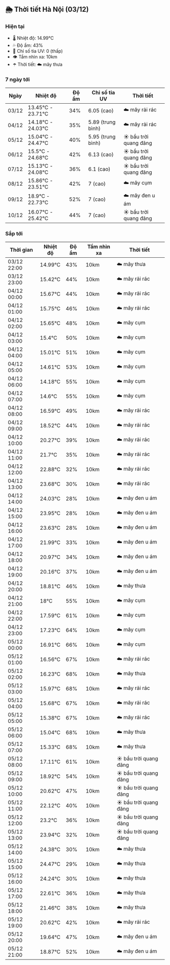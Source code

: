 ## 🌦️ Thời tiết Hà Nội (03/12)

### Hiện tại

- 🌡️ Nhiệt độ: 14.99℃
- 💦 Độ ẩm: 43%
- 🌟 Chỉ số tia UV: 0 (thấp)
- 👁️ Tầm nhìn xa: 10km
- ☂️ Thời tiết: ☁️ mây thưa

### 7 ngày tới

| Ngày | Nhiệt độ | Độ ẩm | Chỉ số tia UV | Thời tiết |
| --- | --- | --- | --- | --- |
| 03/12 | 13.45℃ - 23.71℃ | 34% | 6.05 (cao) | ☁️ mây rải rác |
| 04/12 | 14.18℃ - 24.03℃ | 35% | 5.89 (trung bình) | ☁️ mây rải rác |
| 05/12 | 15.04℃ - 24.47℃ | 40% | 5.95 (trung bình) | ☀️ bầu trời quang đãng |
| 06/12 | 15.5℃ - 24.68℃ | 42% | 6.13 (cao) | ☀️ bầu trời quang đãng |
| 07/12 | 15.13℃ - 24.08℃ | 36% | 6.1 (cao) | ☀️ bầu trời quang đãng |
| 08/12 | 15.86℃ - 23.51℃ | 42% | 7 (cao) | ☁️ mây cụm |
| 09/12 | 18.9℃ - 22.73℃ | 52% | 7 (cao) | ☁️ mây đen u ám |
| 10/12 | 16.07℃ - 25.42℃ | 44% | 7 (cao) | ☀️ bầu trời quang đãng |

### Sắp tới

| Thời gian | Nhiệt độ | Độ ẩm | Tầm nhìn xa | Thời tiết |
| --- | --- | --- | --- | --- |
| 03/12 22:00 | 14.99℃ | 43% | 10km | ☁️ mây thưa |
| 03/12 23:00 | 15.42℃ | 44% | 10km | ☁️ mây rải rác |
| 04/12 00:00 | 15.67℃ | 44% | 10km | ☁️ mây rải rác |
| 04/12 01:00 | 15.75℃ | 46% | 10km | ☁️ mây rải rác |
| 04/12 02:00 | 15.65℃ | 48% | 10km | ☁️ mây cụm |
| 04/12 03:00 | 15.4℃ | 50% | 10km | ☁️ mây cụm |
| 04/12 04:00 | 15.01℃ | 51% | 10km | ☁️ mây cụm |
| 04/12 05:00 | 14.61℃ | 53% | 10km | ☁️ mây cụm |
| 04/12 06:00 | 14.18℃ | 55% | 10km | ☁️ mây cụm |
| 04/12 07:00 | 14.6℃ | 55% | 10km | ☁️ mây cụm |
| 04/12 08:00 | 16.59℃ | 49% | 10km | ☁️ mây rải rác |
| 04/12 09:00 | 18.52℃ | 44% | 10km | ☁️ mây rải rác |
| 04/12 10:00 | 20.27℃ | 39% | 10km | ☁️ mây rải rác |
| 04/12 11:00 | 21.7℃ | 35% | 10km | ☁️ mây rải rác |
| 04/12 12:00 | 22.88℃ | 32% | 10km | ☁️ mây rải rác |
| 04/12 13:00 | 23.68℃ | 30% | 10km | ☁️ mây rải rác |
| 04/12 14:00 | 24.03℃ | 28% | 10km | ☁️ mây đen u ám |
| 04/12 15:00 | 23.95℃ | 28% | 10km | ☁️ mây đen u ám |
| 04/12 16:00 | 23.63℃ | 28% | 10km | ☁️ mây đen u ám |
| 04/12 17:00 | 21.99℃ | 33% | 10km | ☁️ mây đen u ám |
| 04/12 18:00 | 20.97℃ | 34% | 10km | ☁️ mây đen u ám |
| 04/12 19:00 | 20.16℃ | 37% | 10km | ☁️ mây đen u ám |
| 04/12 20:00 | 18.81℃ | 46% | 10km | ☁️ mây thưa |
| 04/12 21:00 | 18℃ | 55% | 10km | ☁️ mây cụm |
| 04/12 22:00 | 17.59℃ | 61% | 10km | ☁️ mây cụm |
| 04/12 23:00 | 17.23℃ | 64% | 10km | ☁️ mây cụm |
| 05/12 00:00 | 16.91℃ | 66% | 10km | ☁️ mây cụm |
| 05/12 01:00 | 16.56℃ | 67% | 10km | ☁️ mây rải rác |
| 05/12 02:00 | 16.23℃ | 68% | 10km | ☁️ mây thưa |
| 05/12 03:00 | 15.97℃ | 68% | 10km | ☁️ mây rải rác |
| 05/12 04:00 | 15.68℃ | 67% | 10km | ☁️ mây rải rác |
| 05/12 05:00 | 15.38℃ | 67% | 10km | ☁️ mây rải rác |
| 05/12 06:00 | 15.04℃ | 68% | 10km | ☁️ mây thưa |
| 05/12 07:00 | 15.33℃ | 68% | 10km | ☁️ mây thưa |
| 05/12 08:00 | 17.11℃ | 61% | 10km | ☀️ bầu trời quang đãng |
| 05/12 09:00 | 18.92℃ | 54% | 10km | ☀️ bầu trời quang đãng |
| 05/12 10:00 | 20.62℃ | 47% | 10km | ☀️ bầu trời quang đãng |
| 05/12 11:00 | 22.12℃ | 40% | 10km | ☀️ bầu trời quang đãng |
| 05/12 12:00 | 23.2℃ | 36% | 10km | ☀️ bầu trời quang đãng |
| 05/12 13:00 | 23.94℃ | 32% | 10km | ☀️ bầu trời quang đãng |
| 05/12 14:00 | 24.38℃ | 30% | 10km | ☁️ mây thưa |
| 05/12 15:00 | 24.47℃ | 29% | 10km | ☁️ mây thưa |
| 05/12 16:00 | 24.24℃ | 30% | 10km | ☁️ mây thưa |
| 05/12 17:00 | 22.61℃ | 36% | 10km | ☁️ mây thưa |
| 05/12 18:00 | 21.46℃ | 38% | 10km | ☁️ mây thưa |
| 05/12 19:00 | 20.62℃ | 42% | 10km | ☁️ mây rải rác |
| 05/12 20:00 | 19.64℃ | 47% | 10km | ☁️ mây đen u ám |
| 05/12 21:00 | 18.87℃ | 52% | 10km | ☁️ mây đen u ám |
